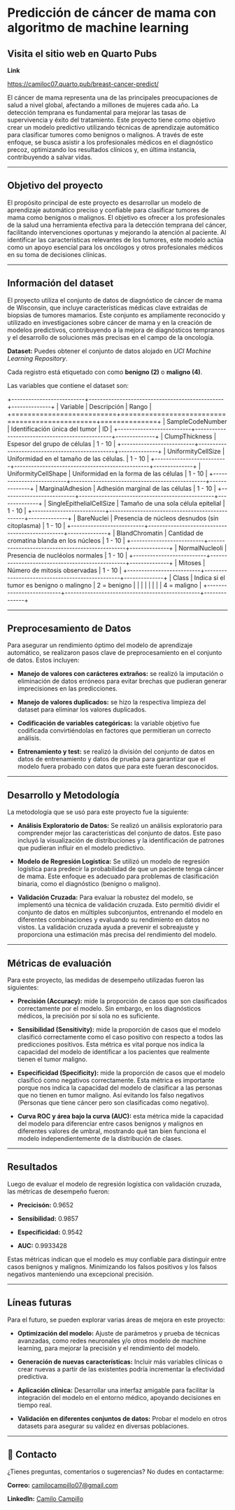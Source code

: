 # Predicción de cáncer de mama con algoritmo de machine learning

## Visita el sitio web en Quarto Pubs

**Link** 

https://camiloc07.quarto.pub/breast-cancer-predict/

El cáncer de mama representa una de las principales preocupaciones de salud a nivel global, afectando a millones de mujeres cada año. La detección temprana es fundamental para mejorar las tasas de supervivencia y éxito del tratamiento. Este proyecto tiene como objetivo crear un modelo predictivo utilizando técnicas de aprendizaje automático para clasificar tumores como benignos o malignos. A través de este enfoque, se busca asistir a los profesionales médicos en el diagnóstico precoz, optimizando los resultados clínicos y, en última instancia, contribuyendo a salvar vidas.

---

## Objetivo del proyecto

El propósito principal de este proyecto es desarrollar un modelo de aprendizaje automático preciso y confiable para clasificar tumores de mama como benignos o malignos. El objetivo es ofrecer a los profesionales de la salud una herramienta efectiva para la detección temprana del cáncer, facilitando intervenciones oportunas y mejorando la atención al paciente. Al identificar las características relevantes de los tumores, este modelo actúa como un apoyo esencial para los oncólogos y otros profesionales médicos en su toma de decisiones clínicas.

---

## Información del dataset

El proyecto utiliza el conjunto de datos de diagnóstico de cáncer de mama de Wisconsin, que incluye características médicas clave extraídas de biopsias de tumores mamarios. Este conjunto es ampliamente reconocido y utilizado en investigaciones sobre cáncer de mama y en la creación de modelos predictivos, contribuyendo a la mejora de diagnósticos tempranos y el desarrollo de soluciones más precisas en el campo de la oncología.

**Dataset:** Puedes obtener el conjunto de datos alojado en *UCI Machine Learning Repository*.

Cada registro está etiquetado con como **benigno (2)** o **maligno (4)**.

Las variables que contiene el dataset son:

+--------------------------+------------------------------------------------+--------------+
| Variable                 | Descripción                                    | Rango        |
+==========================+================================================+==============+
| SampleCodeNumber         | Identificación única del tumor                 | ID           |
+--------------------------+------------------------------------------------+--------------+
| ClumpThickness           | Espesor del grupo de células                   | 1 - 10       |
+--------------------------+------------------------------------------------+--------------+
| UniformityCellSize       | Uniformidad en el tamaño de las células.       | 1 - 10       |
+--------------------------+------------------------------------------------+--------------+
| UniformityCellShape      | Uniformidad en la forma de las células         | 1 - 10       |
+--------------------------+------------------------------------------------+--------------+
| MarginalAdhesion         | Adhesión marginal de las células               | 1 - 10       |
+--------------------------+------------------------------------------------+--------------+
| SingleEpithelialCellSize | Tamaño de una sola célula epitelial            | 1 - 10       |
+--------------------------+------------------------------------------------+--------------+
| BareNuclei               | Presencia de núcleos desnudos (sin citoplasma) | 1 - 10       |
+--------------------------+------------------------------------------------+--------------+
| BlandChromatin           | Cantidad de cromatina blanda en los núcleos    | 1 - 10       |
+--------------------------+------------------------------------------------+--------------+
| NormalNucleoli           | Presencia de nucléolos normales                | 1 - 10       |
+--------------------------+------------------------------------------------+--------------+
| Mitoses                  | Número de mitosis observadas                   | 1 - 10       |
+--------------------------+------------------------------------------------+--------------+
| Class                    | Indica si el tumor es benigno o malingno       | 2 = benigno  |
|                          |                                                |              |
|                          |                                                | 4 = maligno  |
+--------------------------+------------------------------------------------+--------------+

---

## Preprocesamiento de Datos

Para asegurar un rendimiento óptimo del modelo de aprendizaje automático, se realizaron pasos clave de preprocesamiento en el conjunto de datos. Estos incluyen:

- **Manejo de valores con carácteres extraños:** se realizó la imputación o eliminación de datos erróneos para evitar brechas que pudieran generar imprecisiones en las predicciones.

- **Manejo de valores duplicados:** se hizo la respectiva limpieza del dataset para eliminar los valores duplicados.

- **Codificación de variables categóricas:** la variable objetivo fue codificada convirtiéndolas en factores que permitieran un correcto análisis.

- **Entrenamiento y test:** se realizó la división del conjunto de datos en datos de entrenamiento y datos de prueba para garantizar que el modelo fuera probado con datos que para este fueran desconocidos.

---

## Desarrollo y Metodología

La metodología que se usó para este proyecto fue la siguiente: 

- **Análisis Exploratorio de Datos:** Se realizó un análisis exploratorio para comprender mejor las características del conjunto de datos. Este paso incluyó la visualización de distribuciones y la identificación de patrones que pudieran influir en el modelo predictivo.

- **Modelo de Regresión Logística:** Se utilizó un modelo de regresión logística para predecir la probabilidad de que un paciente tenga cáncer de mama. Este enfoque es adecuado para problemas de clasificación binaria, como el diagnóstico (benigno o maligno).

- **Validación Cruzada:** Para evaluar la robustez del modelo, se implementó una técnica de validación cruzada. Esto permitió dividir el conjunto de datos en múltiples subconjuntos, entrenando el modelo en diferentes combinaciones y evaluando su rendimiento en datos no vistos. La validación cruzada ayuda a prevenir el sobreajuste y proporciona una estimación más precisa del rendimiento del modelo.

---

## Métricas de evaluación

Para este proyecto, las medidas de desempeño utilizadas fueron las siguientes:

- **Precisión (Accuracy):** mide la proporción de casos que son clasificados correctamente por el modelo. Sin embargo, en los diagnósticos médicos, la precisión por sí sola no es suficiente.

- **Sensibilidad (Sensitivity):** mide la proporción de casos que el modelo clasificó correctamente como el caso positivo con respecto a todos las predicciones positivos. Esta métrica es vital porque nos indica la capacidad del modelo de identificar a los pacientes que realmente tienen el tumor maligno.

- **Especificidad (Specificity):** mide la proporción de casos que el modelo clasificó como negativos correctamente. Esta métrica es importante porque nos indica la capacidad del modelo de clasificar a las personas que no tienen en tumor maligno. Así evitando los falso negativos (Personas que tiene cáncer pero son clasificadas como negativo).

- **Curva ROC y área bajo la curva (AUC):** esta métrica mide la capacidad del modelo para diferenciar entre casos benignos y malignos en diferentes valores de umbral, mostrando qué tan bien funciona el modelo independientemente de la distribución de clases.

---

## Resultados

Luego de evaluar el modelo de regresión logística con validación cruzada, las métricas de desempeño fueron:

- **Precicisón:** $0.9652$

- **Sensibilidad:** $0.9857$

- **Especificidad:** $0.9542$

- **AUC:** $0.9933428$

Estas métricas indican que el modelo es muy confiable para distinguir entre casos benignos y malignos. Minimizando los falsos positivos y los falsos negativos manteniendo una excepcional precisión. 

---

## Líneas futuras

Para el futuro, se pueden explorar varias áreas de mejora en este proyecto:

- **Optimización del modelo:** Ajuste de parámetros y prueba de técnicas avanzadas, como redes neuronales y/o otros modelo de machine learning, para mejorar la precisión y el rendimiento del modelo.

- **Generación de nuevas características:** Incluir más variables clínicas o crear nuevas a partir de las existentes podría incrementar la efectividad predictiva.

- **Aplicación clínica:** Desarrollar una interfaz amigable para facilitar la integración del modelo en el entorno médico, apoyando decisiones en tiempo real.

- **Validación en diferentes conjuntos de datos:** Probar el modelo en otros datasets para asegurar su validez en diversas poblaciones.

---

## 📢 Contacto

¿Tienes preguntas, comentarios o sugerencias? No dudes en contactarme:

**Correo:** camilocampillo07@gmail.com

**LinkedIn:** [Camilo Campillo](https://www.linkedin.com/in/camilo-campillo-mart%C3%ADnez/)





 





